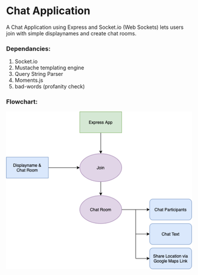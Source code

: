 # Chat Application

A Chat Application using Express and Socket.io (Web Sockets) lets users join with simple displaynames and create chat rooms.

### **Dependancies:**

1. Socket.io
2. Mustache templating engine
3. Query String Parser
4. Moments.js
5. bad-words (profanity check)

### **Flowchart**:

![chat-app-diag](img/chat-app-diag.png)
